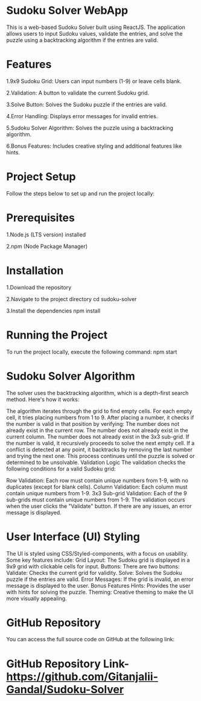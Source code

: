 # Sudoku Solver WebApp

This is a web-based Sudoku Solver built using  ReactJS. The application allows users to input Sudoku values, validate the entries, and solve the puzzle using a backtracking algorithm if the entries are valid.

# Features

1.9x9 Sudoku Grid: Users can input numbers (1-9) or leave cells blank.

2.Validation: A button to validate the current Sudoku grid.

3.Solve Button: Solves the Sudoku puzzle if the entries are valid.

4.Error Handling: Displays error messages for invalid entries.

5.Sudoku Solver Algorithm: Solves the puzzle using a backtracking algorithm.

6.Bonus Features: Includes creative styling and additional features like hints.

# Project Setup
Follow the steps below to set up and run the project locally:

# Prerequisites
1.Node.js (LTS version) installed

2.npm (Node Package Manager)

# Installation
1.Download the repository

2.Navigate to the project directory
cd sudoku-solver

3.Install the dependencies
npm install

# Running the Project
To run the project locally, execute the following command:
npm start

# Sudoku Solver Algorithm
The solver uses the backtracking algorithm, which is a depth-first search method. Here's how it works:

The algorithm iterates through the grid to find empty cells.
For each empty cell, it tries placing numbers from 1 to 9.
After placing a number, it checks if the number is valid in that position by verifying:
The number does not already exist in the current row.
The number does not already exist in the current column.
The number does not already exist in the 3x3 sub-grid.
If the number is valid, it recursively proceeds to solve the next empty cell.
If a conflict is detected at any point, it backtracks by removing the last number and trying the next one.
This process continues until the puzzle is solved or determined to be unsolvable.
Validation Logic
The validation checks the following conditions for a valid Sudoku grid:

Row Validation: Each row must contain unique numbers from 1-9, with no duplicates (except for blank cells).
Column Validation: Each column must contain unique numbers from 1-9.
3x3 Sub-grid Validation: Each of the 9 sub-grids must contain unique numbers from 1-9.
The validation occurs when the user clicks the "Validate" button. If there are any issues, an error message is displayed.

# User Interface (UI) Styling
The UI is styled using CSS/Styled-components, with a focus on usability. Some key features include:
Grid Layout: The Sudoku grid is displayed in a 9x9 grid with clickable cells for input.
Buttons: There are two buttons:
Validate: Checks the current grid for validity.
Solve: Solves the Sudoku puzzle if the entries are valid.
Error Messages: If the grid is invalid, an error message is displayed to the user.
Bonus Features
Hints: Provides the user with hints for solving the puzzle.
Theming: Creative theming to make the UI more visually appealing.

# GitHub Repository
You can access the full source code on GitHub at the following link:

# GitHub Repository Link-   https://github.com/Gitanjalii-Gandal/Sudoku-Solver



